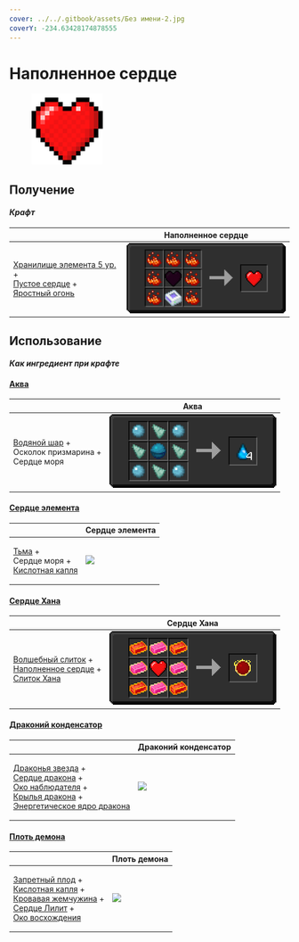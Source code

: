```yaml
---
cover: ../../.gitbook/assets/Без имени-2.jpg
coverY: -234.63428174878555
---
```


# Наполненное сердце

<figure><img src="../../.gitbook/assets/heart_128.png" alt=""><figcaption></figcaption></figure>

## Получение

#### _Крафт_

|                                                                                                                                                                        |  Наполненное сердце                  |
| ---------------------------------------------------------------------------------------------------------------------------------------------------------------------- | ------------------------------------ |
| <p><a href="item_storage_cell_256k.md">Хранилище элемента 5 ур.</a> +<br><a href="heart_empty.md">Пустое сердце</a> +<br><a href="fury_fire.md">Яростный огонь</a></p> | ![](../../.gitbook/assets/heart.png) |

## Использование

#### _Как ингредиент при крафте_

#### [Аква](aqua.md)

|                                                                                        |  Аква                               |
| -------------------------------------------------------------------------------------- | ----------------------------------- |
| <p><a href="aqua_ball.md">Водяной шар</a> +<br>Осколок призмарина +<br>Сердце моря</p> | ![](../../.gitbook/assets/aqua.png) |

#### [Сердце элемента](item_life.md)

|                                                                                               |  Сердце элемента                          |
| --------------------------------------------------------------------------------------------- | ----------------------------------------- |
| <p><a href="dark.md">Тьма</a> +<br>Сердце моря +<br><a href="acid.md">Кислотная капля</a></p> | ![](../../.gitbook/assets/item\_life.png) |

#### [Сердце Хана](red.md)

|                                                                                                                                                       |  Сердце Хана                       |
| ----------------------------------------------------------------------------------------------------------------------------------------------------- | ---------------------------------- |
| <p><a href="fairy_ingot.md">Волшебный слиток</a> +<br><a href="heart.md">Наполненное сердце</a> +<br><a href="red_aurum_ingot.md">Слиток Хана</a></p> | ![](../../.gitbook/assets/red.png) |

#### [Драконий конденсатор](draconic_capacitor.md)

|                                                                                                                                                                                                                                                                                           |  Драконий конденсатор                              |
| ----------------------------------------------------------------------------------------------------------------------------------------------------------------------------------------------------------------------------------------------------------------------------------------- | -------------------------------------------------- |
| <p><a href="dragon_star.md">Драконья звезда</a> +<br><a href="dragon_heart.md">Сердце дракона</a> +<br><a href="call_of_the_watcher.md">Око наблюдателя</a> +<br><a href="dragon_elytra.md">Крылья дракона</a> +<br><a href="draconic_energy_core.md">Энергетическое ядро дракона</a></p> | ![](../../.gitbook/assets/draconic\_capacitor.png) |

#### [Плоть демона](demon_flesh.md)

|                                                                                                                                                                                                                                                                             |  Плоть демона                               |
| --------------------------------------------------------------------------------------------------------------------------------------------------------------------------------------------------------------------------------------------------------------------------- | ------------------------------------------- |
| <p><a href="forbidden_fruit.md">Запретный плод</a> +<br><a href="acid.md">Кислотная капля</a> +<br><a href="blood_pearl_of_teleportation.md">Кровавая жемчужина</a> +<br><a href="sweet_heart.md">Сердце Лилит</a> +<br><a href="eye_projectile.md">Око восхождения</a></p> | ![](../../.gitbook/assets/demon\_flesh.png) |


